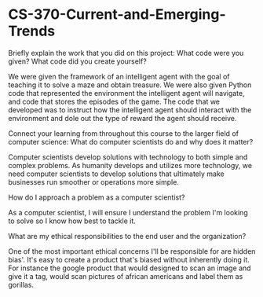 # CS-370-Current-and-Emerging-Trends

Briefly explain the work that you did on this project: What code were you given? What code did you create yourself?

We were given the framework of an intelligent agent with the goal of teaching it to solve a maze and obtain treasure. We were also given Python code that represented the environment the intelligent agent will navigate, and code that stores the episodes of the game.  The code that we developed was to instruct how the intelligent agent should interact with the environment and dole out the type of reward the agent should receive.

Connect your learning from throughout this course to the larger field of computer science:
What do computer scientists do and why does it matter?

Computer scientists develop solutions with technology to both simple and complex problems. As humanity develops and utilizes
more technology, we need computer scientists to develop solutions that ultimately make businesses run smoother or operations more simple. 

How do I approach a problem as a computer scientist?

As a computer scientist, I will ensure I understand the problem I'm looking to solve so I know how best to tackle it. 

What are my ethical responsibilities to the end user and the organization?

One of the most important ethical concerns I'll be responsible for are hidden bias'. It's easy to create a product that's biased without inherently doing it. For instance the google product that would designed to scan an image and give it a tag, would scan pictures of african americans and label them as gorillas. 
